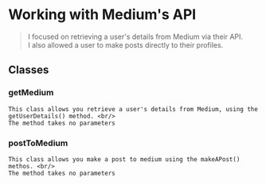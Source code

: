 # Working with Medium's API
> I focused on retrieving a user's details from Medium via their API.
> <br/>
> I also allowed a user to make posts directly to their profiles.

## Classes
### getMedium
	This class allows you retrieve a user's details from Medium, using the getUserDetails() method. <br/>
	The method takes no parameters

### postToMedium
	This class allows you make a post to medium using the makeAPost() methos. <br/>
	The method takes no parameters